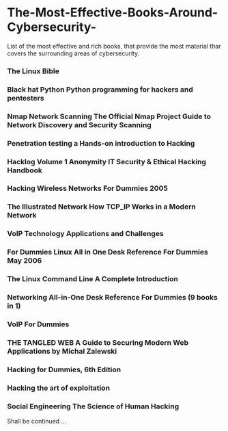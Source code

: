# The-Most-Effective-Books-Around-Cybersecurity-
List of the most effective and rich books, that provide the most material thar covers the surrounding areas of cybersecurity.

### The Linux Bible
### Black hat Python Python programming for hackers and pentesters
### Nmap Network Scanning The Official Nmap Project Guide to Network Discovery and Security Scanning
### Penetration testing a Hands-on introduction to Hacking
### Hacklog Volume 1 Anonymity IT Security & Ethical Hacking Handbook
### Hacking Wireless Networks For Dummies 2005
### The Illustrated Network How TCP_IP Works in a Modern Network
### VoIP Technology Applications and Challenges
### For Dummies Linux All in One Desk Reference For Dummies May 2006
### The Linux Command Line A Complete Introduction
### Networking All-in-One Desk Reference For Dummies (9 books in 1)
### VoIP For Dummies
### THE TANGLED WEB A Guide to Securing Modern Web Applications by Michal Zalewski
### Hacking for Dummies, 6th Edition
### Hacking the art of exploitation
### Social Engineering The Science of Human Hacking
Shall be continued ...
